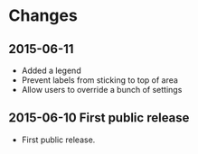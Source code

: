 # Changes

## 2015-06-11

* Added a legend
* Prevent labels from sticking to top of area
* Allow users to override a bunch of settings

## 2015-06-10 First public release

* First public release.
